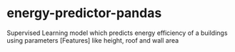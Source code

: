 # energy-predictor-pandas
Supervised Learning model which predicts energy efficiency of a buildings using parameters [Features] like height, roof and wall area
